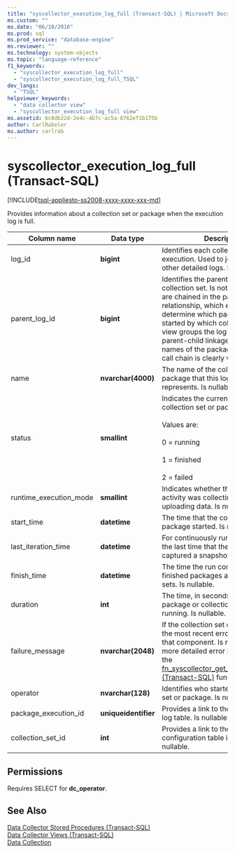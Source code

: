 ```yaml
---
title: "syscollector_execution_log_full (Transact-SQL) | Microsoft Docs"
ms.custom: ""
ms.date: "06/10/2016"
ms.prod: sql
ms.prod_service: "database-engine"
ms.reviewer: ""
ms.technology: system-objects
ms.topic: "language-reference"
f1_keywords: 
  - "syscollector_execution_log_full"
  - "syscollector_execution_log_full_TSQL"
dev_langs: 
  - "TSQL"
helpviewer_keywords: 
  - "data collector view"
  - "syscollector_execution_log_full view"
ms.assetid: 6c8db22d-2e4c-4b7c-ac5a-8762ef1b175b
author: CarlRabeler
ms.author: carlrab
---
```

# syscollector_execution_log_full (Transact-SQL)
[!INCLUDE[tsql-appliesto-ss2008-xxxx-xxxx-xxx-md](../../includes/tsql-appliesto-ss2008-xxxx-xxxx-xxx-md.md)]

  Provides information about a collection set or package when the execution log is full.  
  
|Column name|Data type|Description|  
|-----------------|---------------|-----------------|  
|log_id|**bigint**|Identifies each collection set execution. Used to join this view with other detailed logs. Is nullable.|  
|parent_log_id|**bigint**|Identifies the parent package or collection set. Is not nullable. The IDs are chained in the parent-child relationship, which enables you to determine which package was started by which collection set. This view groups the log entries by their parent-child linkage and indents the names of the packages so that the call chain is clearly visible.|  
|name|**nvarchar(4000)**|The name of the collection set or package that this log entry represents. Is nullable.|  
|status|**smallint**|Indicates the current status of the collection set or package. Is nullable.<br /><br /> Values are:<br /><br /> 0 = running<br /><br /> 1 = finished<br /><br /> 2 = failed|  
|runtime_execution_mode|**smallint**|Indicates whether the collection set activity was collecting data or uploading data. Is nullable.|  
|start_time|**datetime**|The time that the collection set or package started. Is nullable.|  
|last_iteration_time|**datetime**|For continuously running packages, the last time that the package captured a snapshot. Is nullable.|  
|finish_time|**datetime**|The time the run completed for finished packages and collection sets. Is nullable.|  
|duration|**int**|The time, in seconds, that the package or collection set has been running. Is nullable.|  
|failure_message|**nvarchar(2048)**|If the collection set or package failed, the most recent error message for that component. Is nullable. To obtain more detailed error information, use the [fn_syscollector_get_execution_details &#40;Transact-SQL&#41;](../../relational-databases/system-functions/fn-syscollector-get-execution-details-transact-sql.md) function.|  
|operator|**nvarchar(128)**|Identifies who started the collection set or package. Is nullable.|  
|package_execution_id|**uniqueidentifier**|Provides a link to the [!INCLUDE[ssIS](../../includes/ssis-md.md)] log table. Is nullable.|  
|collection_set_id|**int**|Provides a link to the data collection configuration table in msdb. Is nullable.|  
  
## Permissions  
 Requires SELECT for **dc_operator**.  
  
## See Also  
 [Data Collector Stored Procedures &#40;Transact-SQL&#41;](../../relational-databases/system-stored-procedures/data-collector-stored-procedures-transact-sql.md)   
 [Data Collector Views &#40;Transact-SQL&#41;](../../relational-databases/system-catalog-views/data-collector-views-transact-sql.md)   
 [Data Collection](../../relational-databases/data-collection/data-collection.md)  
  
  
